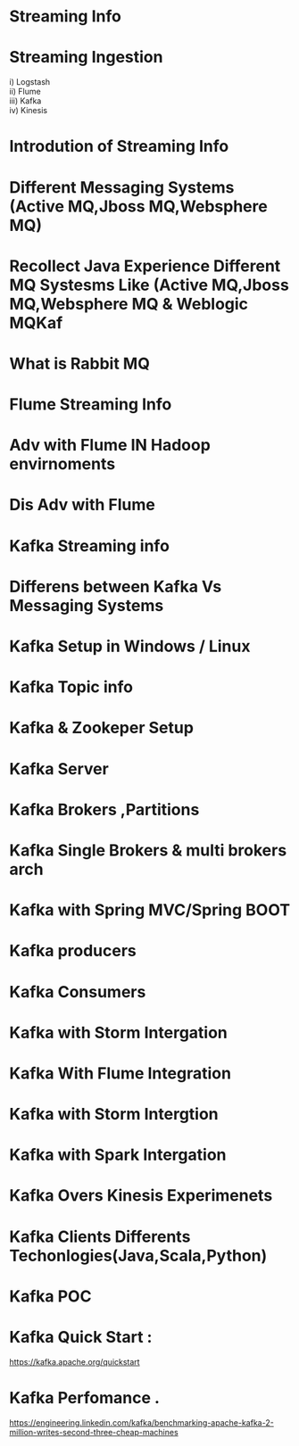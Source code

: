 # Streaming Info
# Streaming Ingestion
   i)  Logstash  <br/>
   ii)  Flume    <br/>
   iii) Kafka     <br/>
   iv)  Kinesis   <br/>
   

# Introdution of Streaming Info
# Different Messaging Systems (Active MQ,Jboss MQ,Websphere MQ)
# Recollect Java Experience Different MQ Systesms Like (Active MQ,Jboss MQ,Websphere MQ & Weblogic MQKaf
# What is Rabbit MQ 
# Flume Streaming Info
# Adv with Flume IN Hadoop envirnoments
# Dis Adv with Flume
# Kafka Streaming info
# Differens between Kafka Vs Messaging Systems
# Kafka Setup in Windows / Linux 
# Kafka Topic info
# Kafka &  Zookeper Setup
# Kafka Server
# Kafka Brokers ,Partitions
# Kafka Single Brokers & multi brokers arch 
# Kafka with Spring MVC/Spring BOOT
# Kafka producers 
# Kafka Consumers
# Kafka with Storm Intergation
# Kafka With Flume Integration
# Kafka with Storm Intergtion
# Kafka with Spark Intergation
# Kafka Overs Kinesis Experimenets
# Kafka Clients Differents Techonlogies(Java,Scala,Python)
# Kafka POC 
# Kafka Quick Start :
  https://kafka.apache.org/quickstart
  
# Kafka Perfomance .
 https://engineering.linkedin.com/kafka/benchmarking-apache-kafka-2-million-writes-second-three-cheap-machines





